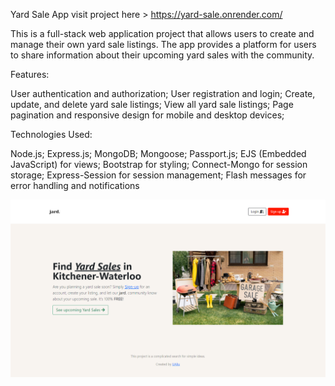 Yard Sale App visit project here > https://yard-sale.onrender.com/

This is a full-stack web application project that allows users to create and manage their own yard sale listings. The app provides a platform for users to share information about their upcoming yard sales with the community.

Features:

User authentication and authorization;
User registration and login;
Create, update, and delete yard sale listings;
View all yard sale listings;
Page pagination and responsive design for mobile and desktop devices;

Technologies Used:

Node.js;
Express.js;
MongoDB;
Mongoose;
Passport.js;
EJS (Embedded JavaScript) for views;
Bootstrap for styling;
Connect-Mongo for session storage;
Express-Session for session management;
Flash messages for error handling and notifications

![Alt text](public/imgs/cover.png)
